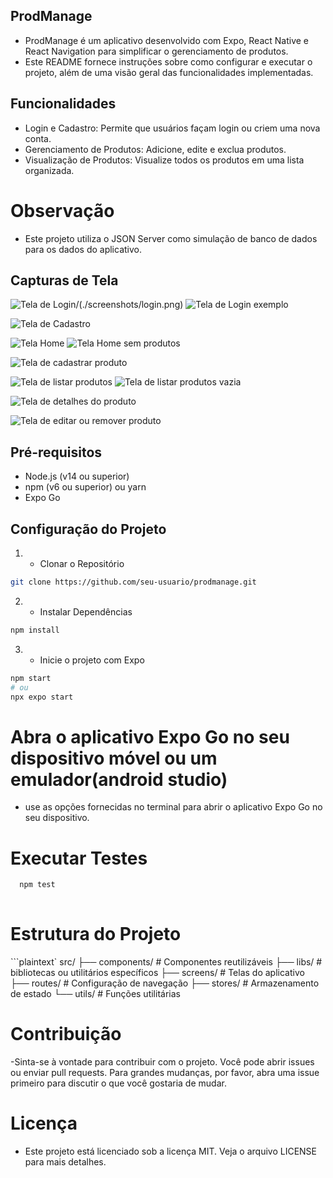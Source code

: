 ## ProdManage
  - ProdManage é um aplicativo desenvolvido com Expo, React Native e React Navigation para simplificar o gerenciamento de produtos. 
  - Este README fornece instruções sobre como configurar e executar o projeto, além de uma visão geral das funcionalidades implementadas.

## Funcionalidades
  - Login e Cadastro: Permite que usuários façam login ou criem uma nova conta.
  - Gerenciamento de Produtos: Adicione, edite e exclua produtos.
  - Visualização de Produtos: Visualize todos os produtos em uma lista organizada.

# Observação 
  - Este projeto utiliza o JSON Server como simulação de banco de dados para os dados do aplicativo.

## Capturas de Tela

![Tela de Login](./screenshots/login.png)/(./screenshots/login.png)
![Tela de Login exemplo](./screenshots/login2.png)

![Tela de Cadastro](./screenshots/cadastro.png)

![Tela Home](./screenshots/home.png)
![Tela Home sem produtos](./screenshots/home2.png)

![Tela de cadastrar produto](./screenshots/cadastrar-produto.png)

![Tela de listar produtos](./screenshots/lista.png)
![Tela de listar produtos vazia](./screenshots/lista-vazia.png)

![Tela de detalhes do produto](./screenshots/detalhes.png)

![Tela de editar ou remover produto](./screenshots/editar.png)


## Pré-requisitos
  - Node.js (v14 ou superior)
  - npm (v6 ou superior) ou yarn
  - Expo Go

## Configuração do Projeto

1. - Clonar o Repositório
  ```bash
  git clone https://github.com/seu-usuario/prodmanage.git
  ```
2. - Instalar Dependências
  ```bash
  npm install
  ```
3. - Inicie o projeto com Expo
  ```bash
  npm start
  # ou 
  npx expo start
  ```
# Abra o aplicativo Expo Go no seu dispositivo móvel ou um emulador(android studio)
  - use as opções fornecidas no terminal para abrir o aplicativo Expo Go no seu dispositivo.

# Executar Testes
  ```bash
    npm test
   
  ```
# Estrutura do Projeto
  ```plaintext`
  src/
  ├── components/   # Componentes reutilizáveis
  ├── libs/         #  bibliotecas ou utilitários específicos
  ├── screens/      # Telas do aplicativo
  ├── routes/       # Configuração de navegação
  ├── stores/       # Armazenamento de estado
  └── utils/        # Funções utilitárias

# Contribuição
  -Sinta-se à vontade para contribuir com o projeto. Você pode abrir issues ou enviar pull requests. 
  Para grandes mudanças, por favor, abra uma issue primeiro para discutir o que você gostaria de mudar.

# Licença  
  - Este projeto está licenciado sob a licença MIT. Veja o arquivo LICENSE para mais detalhes.